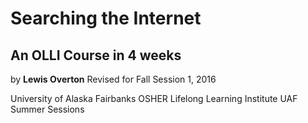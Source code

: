 # Searching the Internet

## An OLLI Course in 4 weeks
by **Lewis Overton**
Revised for Fall Session 1, 2016


University of Alaska Fairbanks
OSHER Lifelong Learning Institute
UAF Summer Sessions
